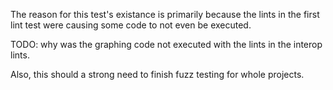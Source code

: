 The reason for this test's existance is primarily because the lints in the first lint test
were causing some code to not even be executed.

TODO: why was the graphing code not executed with the lints in the interop lints.

Also, this should a strong need to finish fuzz testing for whole projects.
